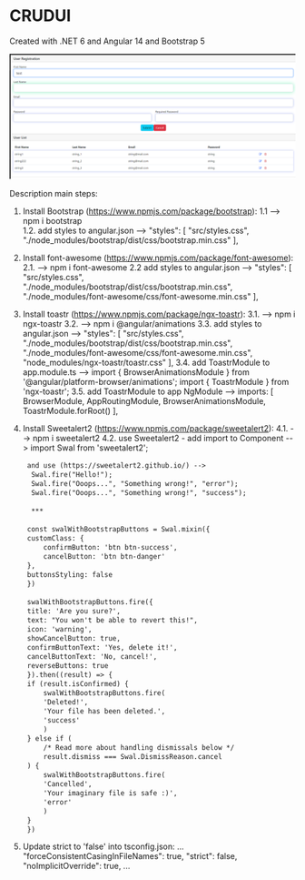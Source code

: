 # CRUDUI

Created with .NET 6 and Angular 14 and Bootstrap 5

![image](https://github.com/Peterblr/CRUD-UI/blob/master/src/screenshots/1.PNG)

Description main steps:

1. Install Bootstrap (https://www.npmjs.com/package/bootstrap):
    1.1 --> npm i bootstrap   
    1.2. add styles to angular.json -->
         "styles": [
              "src/styles.css",
              "./node_modules/bootstrap/dist/css/bootstrap.min.css" 
            ],

2. Install font-awesome (https://www.npmjs.com/package/font-awesome):
    2.1. -->  npm i font-awesome
    2.2 add styles to angular.json -->
         "styles": [
              "src/styles.css",
              "./node_modules/bootstrap/dist/css/bootstrap.min.css",
              "./node_modules/font-awesome/css/font-awesome.min.css" 
            ],

3. Install toastr (https://www.npmjs.com/package/ngx-toastr):
    3.1. --> npm i ngx-toastr 
    3.2. --> npm i @angular/animations
    3.3. add styles to angular.json -->
         "styles": [
              "src/styles.css",
              "./node_modules/bootstrap/dist/css/bootstrap.min.css",
              "./node_modules/font-awesome/css/font-awesome.min.css", 
              "node_modules/ngx-toastr/toastr.css"
            ],
    3.4. add ToastrModule to app.module.ts -->
        import { BrowserAnimationsModule } from '@angular/platform-browser/animations'; 
        import { ToastrModule } from 'ngx-toastr';
    3.5. add ToastrModule to app NgModule -->
         imports: [
            BrowserModule,
            AppRoutingModule,
            BrowserAnimationsModule,
            ToastrModule.forRoot()
            ],

4. Install Sweetalert2 (https://www.npmjs.com/package/sweetalert2):
    4.1. --> npm i sweetalert2
    4.2. use Sweetalert2 - add import to Component -->
        import Swal from 'sweetalert2';

        and use (https://sweetalert2.github.io/) -->
         Swal.fire("Hello!");
         Swal.fire("Ooops...", "Something wrong!", "error");
         Swal.fire("Ooops...", "Something wrong!", "success");

         ***

        const swalWithBootstrapButtons = Swal.mixin({
        customClass: {
            confirmButton: 'btn btn-success',
            cancelButton: 'btn btn-danger'
        },
        buttonsStyling: false
        })

        swalWithBootstrapButtons.fire({
        title: 'Are you sure?',
        text: "You won't be able to revert this!",
        icon: 'warning',
        showCancelButton: true,
        confirmButtonText: 'Yes, delete it!',
        cancelButtonText: 'No, cancel!',
        reverseButtons: true
        }).then((result) => {
        if (result.isConfirmed) {
            swalWithBootstrapButtons.fire(
            'Deleted!',
            'Your file has been deleted.',
            'success'
            )
        } else if (
            /* Read more about handling dismissals below */
            result.dismiss === Swal.DismissReason.cancel
        ) {
            swalWithBootstrapButtons.fire(
            'Cancelled',
            'Your imaginary file is safe :)',
            'error'
            )
        }
        })

5. Update strict to 'false' into tsconfig.json:
    ...
    "forceConsistentCasingInFileNames": true,
    "strict": false,
    "noImplicitOverride": true,
    ...
